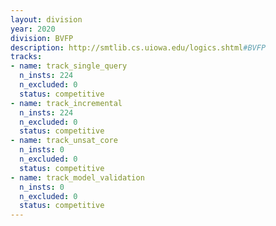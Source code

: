 ```yaml
---
layout: division
year: 2020
division: BVFP
description: http://smtlib.cs.uiowa.edu/logics.shtml#BVFP
tracks:
- name: track_single_query
  n_insts: 224
  n_excluded: 0
  status: competitive
- name: track_incremental
  n_insts: 224
  n_excluded: 0
  status: competitive
- name: track_unsat_core
  n_insts: 0
  n_excluded: 0
  status: competitive
- name: track_model_validation
  n_insts: 0
  n_excluded: 0
  status: competitive
---
```


